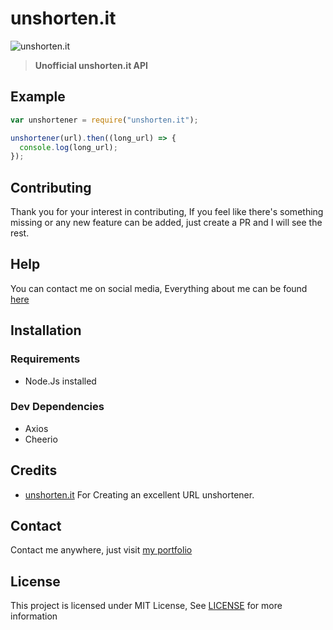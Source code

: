 # unshorten.it
![unshorten.it](https://user-images.githubusercontent.com/17960677/99568227-2f2aea00-29f5-11eb-8ac2-bbc62bf7d40c.png)
>**Unofficial unshorten.it API**

## Example

```js
var unshortener = require("unshorten.it");

unshortener(url).then((long_url) => {
  console.log(long_url);
});
```

## Contributing

Thank you for your interest in contributing, If you feel like there's something missing or any new feature can be added, just create a PR and I will see the rest.

## Help

You can contact me on social media, Everything about me can be found [here](https://theabbie.github.io)

## Installation

### Requirements

* Node.Js installed

### Dev Dependencies

* Axios
* Cheerio

## Credits

* [unshorten.it](https://unshorten.it) For Creating an excellent URL unshortener.

## Contact

Contact me anywhere, just visit [my portfolio](https://theabbie.github.io)

## License

This project is licensed under MIT License, See [LICENSE](/LICENSE) for more information

